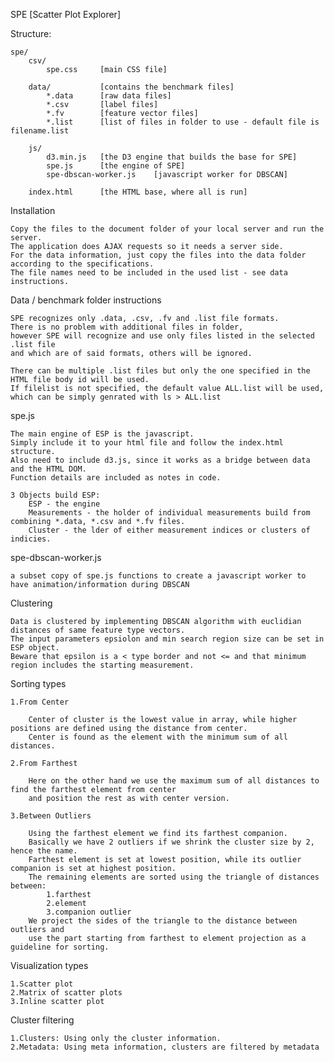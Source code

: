 SPE [Scatter Plot Explorer]

Structure:

	spe/
		csv/
			spe.css 	[main CSS file]

		data/			[contains the benchmark files]
			*.data		[raw data files]
			*.csv		[label files]
			*.fv		[feature vector files]
			*.list		[list of files in folder to use - default file is filename.list

		js/
			d3.min.js	[the D3 engine that builds the base for SPE]
			spe.js		[the engine of SPE]
			spe-dbscan-worker.js	[javascript worker for DBSCAN]

		index.html		[the HTML base, where all is run]

Installation

	Copy the files to the document folder of your local server and run the server.
	The application does AJAX requests so it needs a server side.
	For the data information, just copy the files into the data folder according to the specifications.
	The file names need to be included in the used list - see data instructions.

Data / benchmark folder instructions
	
	SPE recognizes only .data, .csv, .fv and .list file formats.
	There is no problem with additional files in folder,
	however SPE will recognize and use only files listed in the selected .list file
	and which are of said formats, others will be ignored.

	There can be multiple .list files but only the one specified in the HTML file body id will be used.
	If filelist is not specified, the default value ALL.list will be used, which can be simply genrated with ls > ALL.list

spe.js

	The main engine of ESP is the javascript.
	Simply include it to your html file and follow the index.html structure.
	Also need to include d3.js, since it works as a bridge between data and the HTML DOM.
	Function details are included as notes in code.

	3 Objects build ESP:
		ESP - the engine
		Measurements - the holder of individual measurements build from combining *.data, *.csv and *.fv files.
		Cluster - the lder of either measurement indices or clusters of indicies.

spe-dbscan-worker.js

	a subset copy of spe.js functions to create a javascript worker to have animation/information during DBSCAN

Clustering

	Data is clustered by implementing DBSCAN algorithm with euclidian distances of same feature type vectors.
	The input parameters epsiolon and min search region size can be set in ESP object.
	Beware that epsilon is a < type border and not <= and that minimum region includes the starting measurement.

Sorting types

	1.From Center

		Center of cluster is the lowest value in array, while higher positions are defined using the distance from center.
		Center is found as the element with the minimum sum of all distances.
	
	2.From Farthest

		Here on the other hand we use the maximum sum of all distances to find the farthest element from center
		and position the rest as with center version.
	
	3.Between Outliers

		Using the farthest element we find its farthest companion.
		Basically we have 2 outliers if we shrink the cluster size by 2, hence the name.
		Farthest element is set at lowest position, while its outlier companion is set at highest position.
		The remaining elements are sorted using the triangle of distances between:
			1.farthest
			2.element
			3.companion outlier
		We project the sides of the triangle to the distance between outliers and
		use the part starting from farthest to element projection as a guideline for sorting.

Visualization types

	1.Scatter plot
	2.Matrix of scatter plots
	3.Inline scatter plot

Cluster filtering

	1.Clusters: Using only the cluster information.
	2.Metadata: Using meta information, clusters are filtered by metadata